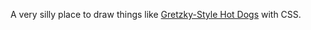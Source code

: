 A very silly place to draw things like [Gretzky-Style Hot Dogs](https://www.instagram.com/gretzkystylehotdog/) with CSS.
